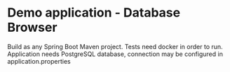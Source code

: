 # Demo application - Database Browser
Build as any Spring Boot Maven project.
Tests need docker in order to run.
Application needs PostgreSQL database, connection may be configured in application.properties
